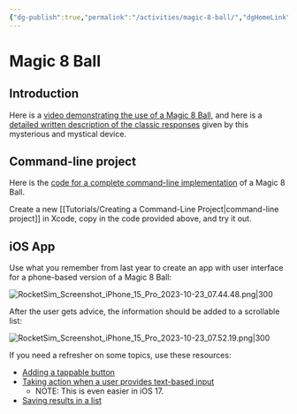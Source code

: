 ```yaml
---
{"dg-publish":true,"permalink":"/activities/magic-8-ball/","dgHomeLink":true,"dgShowToc":true}
---
```


# Magic 8 Ball

## Introduction

Here is a [video demonstrating the use of a Magic 8 Ball](https://www.youtube.com/embed/WSaS17CSS4c), and here is a [detailed written description of the classic responses](https://magic-8ball.com/magic-8-ball-answers/) given by this mysterious and mystical device.

## Command-line project

Here is the [code for a complete command-line implementation](https://gist.github.com/russellgordon/3588cb46eb27b0354fa212ca065371ba) of a Magic 8 Ball.

Create a new [[Tutorials/Creating a Command-Line Project\|command-line project]] in Xcode, copy in the code provided above, and try it out.

## iOS App

Use what you remember from last year to create an app with user interface for a phone-based version of a Magic 8 Ball:

![RocketSim_Screenshot_iPhone_15_Pro_2023-10-23_07.44.48.png|300](/img/user/Media/RocketSim_Screenshot_iPhone_15_Pro_2023-10-23_07.44.48.png)

After the user gets advice, the information should be added to a scrollable list:

![RocketSim_Screenshot_iPhone_15_Pro_2023-10-23_07.52.19.png|300](/img/user/Media/RocketSim_Screenshot_iPhone_15_Pro_2023-10-23_07.52.19.png)

If you need a refresher on some topics, use these resources:

- [Adding a tappable button](https://www.hackingwithswift.com/quick-start/swiftui/how-to-create-a-tappable-button)
- [Taking action when a user provides text-based input](https://www.hackingwithswift.com/quick-start/swiftui/how-to-take-action-when-the-user-submits-a-textfield)
	- NOTE: This is even easier in iOS 17.
- [Saving results in a list](https://teaching.russellgordon.ca/current-courses/grade-11-introduction-to-computer-science/concepts/dynamic-lists/)